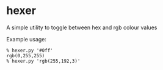 hexer
=====

A simple utility to toggle between hex and rgb colour values

Example usage:

    % hexer.py '#0ff'
    rgb(0,255,255)
    % hexer.py 'rgb(255,192,3)'
    
